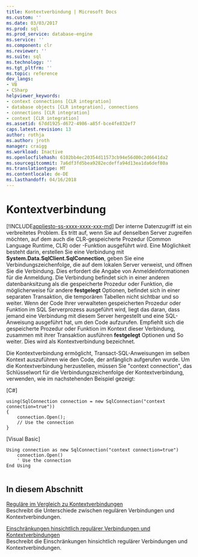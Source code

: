 ```yaml
---
title: Kontextverbindung | Microsoft Docs
ms.custom: ''
ms.date: 03/03/2017
ms.prod: sql
ms.prod_service: database-engine
ms.service: ''
ms.component: clr
ms.reviewer: ''
ms.suite: sql
ms.technology: ''
ms.tgt_pltfrm: ''
ms.topic: reference
dev_langs:
- VB
- CSharp
helpviewer_keywords:
- context connections [CLR integration]
- database objects [CLR integration], connections
- connections [CLR integration]
- context [CLR integration]
ms.assetid: 67dd1925-d672-4986-a85f-bce4fe832ef7
caps.latest.revision: 13
author: rothja
ms.author: jroth
manager: craigg
ms.workload: Inactive
ms.openlocfilehash: 6102bb4ec20354d11573cb94e56d00c2d6641da2
ms.sourcegitcommit: 7a6df3fd5bea9282ecdeffa94d13ea1da6def80a
ms.translationtype: MT
ms.contentlocale: de-DE
ms.lasthandoff: 04/16/2018
---
```

# <a name="context-connection"></a>Kontextverbindung
[!INCLUDE[appliesto-ss-xxxx-xxxx-xxx-md](../../../includes/appliesto-ss-xxxx-xxxx-xxx-md.md)]
  Der interne Datenzugriff ist ein verbreitetes Problem. Es tritt auf, wenn Sie auf denselben Server zugreifen möchten, auf dem auch die CLR-gespeicherte Prozedur (Common Language Runtime, CLR) oder -Funktion ausgeführt wird. Eine Möglichkeit besteht darin, erstellen Sie eine Verbindung mit **System.Data.SqlClient.SqlConnection**, geben Sie eine Verbindungszeichenfolge, die auf dem lokalen Server verweist, und öffnen Sie die Verbindung. Dies erfordert die Angabe von Anmeldeinformationen für die Anmeldung. Die Verbindung befindet sich in einer anderen datenbanksitzung als die gespeicherte Prozedur oder Funktion, die möglicherweise für andere **festgelegt** Optionen, befindet sich in einer separaten Transaktion, die temporären Tabellen nicht sichtbar und so weiter. Wenn der Code Ihrer verwalteten gespeicherten Prozedur oder Funktion im SQL Serverprozess ausgeführt wird, liegt das daran, dass jemand eine Verbindung mit diesem Server hergestellt und eine SQL-Anweisung ausgeführt hat, um den Code aufzurufen. Empfiehlt sich die gespeicherte Prozedur oder Funktion im Kontext dieser Verbindung, zusammen mit ihrer Transaktion ausführen **festgelegt** Optionen und So weiter. Dies wird als Kontextverbindung bezeichnet.  
  
 Die Kontextverbindung ermöglicht, Transact-SQL-Anweisungen im selben Kontext auszuführen wie den Code, der anfänglich aufgerufen wurde. Um die Kontextverbindung herzustellen, müssen Sie "context connection", das Schlüsselwort für die Verbindungszeichenfolge der Kontextverbindung, verwenden, wie im nachstehenden Beispiel gezeigt:  
  
 [C#]  
  
```  
using(SqlConnection connection = new SqlConnection("context connection=true"))   
{  
    connection.Open();  
    // Use the connection  
}  
```  
  
 [Visual Basic]  
  
```  
Using connection as new SqlConnection("context connection=true")  
    connection.Open()  
    ' Use the connection  
End Using  
  
```  
  
## <a name="in-this-section"></a>In diesem Abschnitt  
 [Reguläre im Vergleich zu Kontextverbindungen](../../../relational-databases/clr-integration/data-access/context-connections-vs-regular-connections.md)  
 Beschreibt die Unterschiede zwischen regulären Verbindungen und Kontextverbindungen.  
  
 [Einschränkungen hinsichtlich regulärer Verbindungen und Kontextverbindungen](../../../relational-databases/clr-integration/data-access/context-connections-and-regular-connections-restrictions.md)  
 Beschreibt die Einschränkungen hinsichtlich regulärer Verbindungen und Kontextverbindungen.  
  
  
